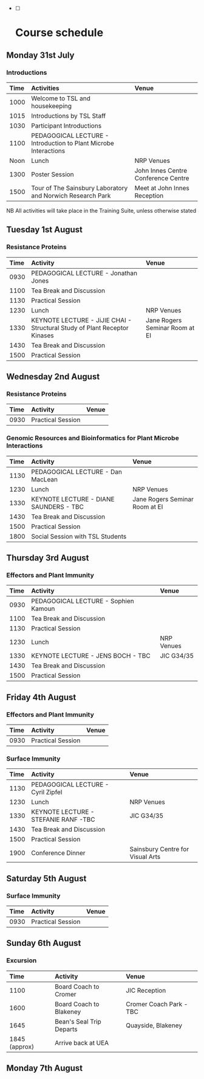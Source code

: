 * [ ] # Course schedule

## Monday 31st July

### Introductions

| Time | Activities | Venue |
| :--- | :--- | :--- |
| 1000 | Welcome to TSL and housekeeping |  |
| 1015 | Introductions by TSL Staff |  |
| 1030 | Participant Introductions |  |
| 1100 | PEDAGOGICAL LECTURE - Introduction to Plant Microbe Interactions |  |
| Noon | Lunch | NRP Venues |
| 1300 | Poster Session | John Innes Centre Conference Centre |
| 1500 | Tour of The Sainsbury Laboratory and Norwich Research Park | Meet at John Innes Reception |

NB All activities will take place in the Training Suite, unless otherwise stated

## Tuesday 1st August

### Resistance Proteins

| Time | Activity | Venue |
| :--- | :--- | :--- |
| 0930 | PEDAGOGICAL LECTURE -                     Jonathan Jones |  |
| 1100 | Tea Break and Discussion |  |
| 1130 | Practical Session |  |
| 1230 | Lunch | NRP Venues |
| 1330 | KEYNOTE LECTURE - JiJIE CHAI  -         Structural Study of Plant Receptor     Kinases | Jane Rogers Seminar Room at EI |
| 1430 | Tea Break and Discussion |  |
| 1500 | Practical Session |  |

## Wednesday 2nd August

### Resistance Proteins

| Time | Activity | Venue |
| :--- | :--- | :--- |
| 0930 | Practical Session |  |

### Genomic Resources and Bioinformatics for Plant Microbe Interactions

| Time | Activity | Venue |
| :--- | :--- | :--- |
| 1130 | PEDAGOGICAL LECTURE -                    Dan MacLean |  |
| 1230 | Lunch | NRP Venues |
| 1330 | KEYNOTE LECTURE -                                DIANE SAUNDERS - TBC | Jane Rogers Seminar Room at EI |
| 1430 | Tea Break and Discussion |  |
| 1500 | Practical Session |  |
| 1800 | Social Session with TSL Students |  |

## Thursday 3rd August

### Effectors and Plant Immunity

| Time | Activity | Venue |
| :--- | :--- | :--- |
| 0930 | PEDAGOGICAL LECTURE - Sophien Kamoun |  |
| 1100 | Tea Break and Discussion |  |
| 1130 | Practical Session |  |
| 1230 | Lunch | NRP Venues |
| 1330 | KEYNOTE LECTURE - JENS BOCH - TBC | JIC G34/35 |
| 1430 | Tea Break and Discussion |  |
| 1500 | Practical Session |  |

## Friday 4th August

### Effectors and Plant Immunity

| Time | Activity | Venue |
| :--- | :--- | :--- |
| 0930 | Practical Session |  |

### Surface Immunity

| Time | Activity | Venue |
| :--- | :--- | :--- |
| 1130 | PEDAGOGICAL LECTURE - Cyril Zipfel |  |
| 1230 | Lunch | NRP Venues |
| 1330 | KEYNOTE LECTURE - STEFANIE RANF -TBC | JIC G34/35 |
| 1430 | Tea Break and Discussion |  |
| 1500 | Practical Session |  |
| 1900 | Conference Dinner | Sainsbury Centre for Visual Arts |

## Saturday 5th August

### Surface Immunity

| Time | Activity | Venue |
| :--- | :--- | :--- |
| 0930 | Practical Session |  |

## Sunday 6th August

### Excursion

| Time | Activity | Venue |
| :--- | :--- | :--- |
| 1100 | Board Coach to Cromer | JIC Reception |
| 1600 | Board Coach to Blakeney | Cromer Coach Park - TBC |
| 1645 | Bean's Seal Trip Departs | Quayside, Blakeney |
| 1845 \(approx\) | Arrive back at UEA |  |

## Monday 7th August





